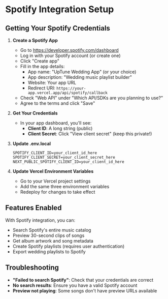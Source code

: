 # Spotify Integration Setup

## Getting Your Spotify Credentials

1. **Create a Spotify App**
   - Go to https://developer.spotify.com/dashboard
   - Log in with your Spotify account (or create one)
   - Click "Create app"
   - Fill in the app details:
     - App name: "UpTune Wedding App" (or your choice)
     - App description: "Wedding music playlist builder"
     - Website: Your app URL
     - Redirect URI: `https://your-app.vercel.app/api/spotify/callback`
   - Check "Web API" under "Which API/SDKs are you planning to use?"
   - Agree to the terms and click "Save"

2. **Get Your Credentials**
   - In your app dashboard, you'll see:
     - **Client ID**: A long string (public)
     - **Client Secret**: Click "View client secret" (keep this private!)

3. **Update .env.local**
   ```
   SPOTIFY_CLIENT_ID=your_client_id_here
   SPOTIFY_CLIENT_SECRET=your_client_secret_here
   NEXT_PUBLIC_SPOTIFY_CLIENT_ID=your_client_id_here
   ```

4. **Update Vercel Environment Variables**
   - Go to your Vercel project settings
   - Add the same three environment variables
   - Redeploy for changes to take effect

## Features Enabled

With Spotify integration, you can:
- Search Spotify's entire music catalog
- Preview 30-second clips of songs
- Get album artwork and song metadata
- Create Spotify playlists (requires user authentication)
- Export wedding playlists to Spotify

## Troubleshooting

- **"Failed to search Spotify"**: Check that your credentials are correct
- **No search results**: Ensure you have a valid Spotify account
- **Preview not playing**: Some songs don't have preview URLs available